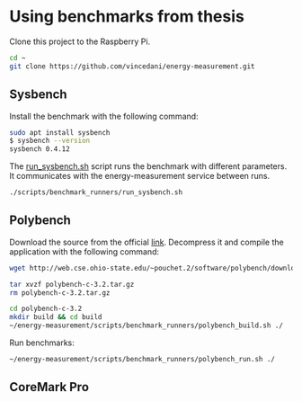 # Using benchmarks from thesis

Clone this project to the Raspberry Pi.

```sh
cd ~
git clone https://github.com/vincedani/energy-measurement.git
```

## Sysbench

Install the benchmark with the following command:

```sh
sudo apt install sysbench
$ sysbench --version
sysbench 0.4.12
```

The [run_sysbench.sh](../scripts/benchmark_runners/run_sysbench.sh) script runs the benchmark with different parameters. It communicates with the energy-measurement service between runs.

```sh
./scripts/benchmark_runners/run_sysbench.sh
```

## Polybench

Download the source from the official [link](http://web.cse.ohio-state.edu/~pouchet.2/software/polybench/download/polybench-c-3.2.tar.gz). Decompress it and compile the application with the following command:

```sh
wget http://web.cse.ohio-state.edu/~pouchet.2/software/polybench/download/polybench-c-3.2.tar.gz

tar xvzf polybench-c-3.2.tar.gz
rm polybench-c-3.2.tar.gz

cd polybench-c-3.2
mkdir build && cd build
~/energy-measurement/scripts/benchmark_runners/polybench_build.sh ./
```

Run benchmarks:

```sh
~/energy-measurement/scripts/benchmark_runners/polybench_run.sh ./
```

## CoreMark Pro
